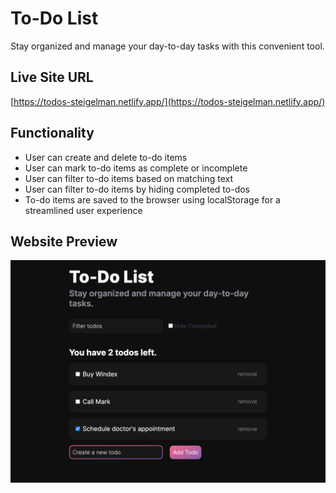 # To-Do List

Stay organized and manage your day-to-day tasks with this convenient tool.

## Live Site URL
[https://todos-steigelman.netlify.app/](https://todos-steigelman.netlify.app/)

## Functionality
* User can create and delete to-do items
* User can mark to-do items as complete or incomplete
* User can filter to-do items based on matching text
* User can filter to-do items by hiding completed to-dos
* To-do items are saved to the browser using localStorage for a streamlined user experience

## Website Preview
<img src="/todos_preview.png" alt="to do list" width="840"/>

